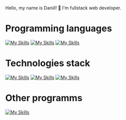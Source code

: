 Hello, my name is Daniil! 👋
I'm fullstack web developer.

# Programming languages
[![My Skills](https://skillicons.dev/icons?i=py)](https://skillicons.dev)
[![My Skills](https://skillicons.dev/icons?i=js)](https://skillicons.dev)
[![My Skills](https://skillicons.dev/icons?i=ts)](https://skillicons.dev)

# Technologies stack
[![My Skills](https://skillicons.dev/icons?i=nextjs)](https://skillicons.dev)
[![My Skills](https://skillicons.dev/icons?i=nestjs)](https://skillicons.dev)
[![My Skills](https://skillicons.dev/icons?i=docker)](https://skillicons.dev)

# Other programms
[![My Skills](https://skillicons.dev/icons?i=figma)](https://skillicons.dev)
